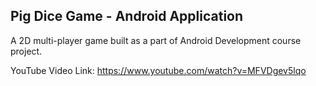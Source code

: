 ## Pig Dice Game - Android Application

A 2D multi-player game built as a part of Android Development course project.

YouTube Video Link: https://www.youtube.com/watch?v=MFVDgev5lqo
